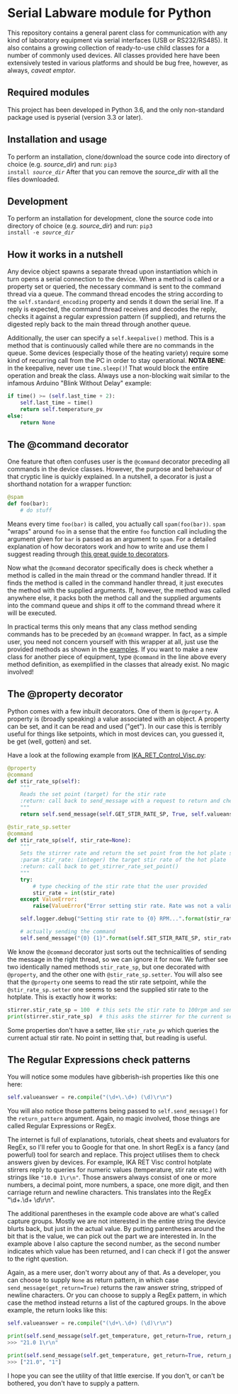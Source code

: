 
# Serial Labware module for Python
This repository contains a general parent class for communication with any kind of laboratory equipment via serial interfaces (USB or RS232/RS485). It also contains a growing collection of ready-to-use child classes for a number of commonly used devices. All classes provided here have been extensively tested in various platforms and should be bug free, however, as always, _caveat emptor_. 

## Required modules
This project has been developed in Python 3.6, and the only non-standard package used is pyserial (version 3.3 or later).

## Installation and usage
To perform an installation, clone/download the source code into directory of choice (e.g. *source_dir*) and run:
<code>pip3 install <i>source_dir</i></code>
After that you can remove the *source_dir* with all the files downloaded.

## Development

To perform an installation for development, clone the source code into directory of choice (e.g. *source_dir*) and run:
<code>pip3 install -e <i>source_dir</i></code>

## How it works in a nutshell
Any device object spawns a separate thread upon instantiation which in turn opens a serial connection to the device. 
When a method is called or a property set or queried, the necessary command is sent to the command thread via a queue.
The command thread encodes the string according to the `self.standard_encoding` property and sends it down the serial line. If a reply is expected, the command thread receives and decodes the reply, checks it against a regular expression pattern (if supplied), and returns the digested reply back to the main thread through another queue. 

Additionally, the user can specify a `self.keepalive()` method. This is a method that is continuously called while there are no commands in the queue. Some devices (especially those of the heating variety) require some kind of recurring call from the PC in order to stay operational. **NOTA BENE**: in the keepalive, never use `time.sleep()`! That would block the entire operation and break the class. Always use a non-blocking wait similar to the infamous Arduino "Blink Without Delay" example:

```python
if time() >= (self.last_time + 2):
    self.last_time = time()
    return self.temperature_pv
else:
    return None
```

## The @command decorator
One feature that often confuses user is the `@command` decorator preceding all commands in the device classes. However, the purpose and behaviour of that cryptic line is quickly explained. In a nutshell, a decorator is just a shorthand notation for a wrapper function:

```python
@spam
def foo(bar):
    # do stuff
```

Means every time `foo(bar)` is called, you actually call `spam(foo(bar))`. `spam` "wraps" around `foo` in a sense that the entire `foo` function call including the argument given for `bar` is passed as an argument to `spam`. For a detailed explanation of how decorators work and how to write and use them I suggest reading through [this great guide to decorators](https://www.thecodeship.com/patterns/guide-to-python-function-decorators/).

Now what the `@command` decorator specifically does is check whether a method is called in the main thread or the command handler thread. If it finds the method is called in the command handler thread, it just executes the method with the supplied arguments. If, however, the method was called anywhere else, it packs both the method call and the supplied arguments into the command queue and ships it off to the command thread where it will be executed.

In practical terms this only means that any class method sending commands has to be preceded by an `@command` wrapper. In fact, as a simple user, you need not concern yourself with this wrapper at all, just use the provided methods as shown in the [examples](/SerialLabware/example). If you want to make a new class for another piece of equipment, type `@command` in the line above every method definition, as exemplified in the classes that already exist. No magic involved!

## The @property decorator
Python comes with a few inbuilt decorators. One of them is `@property`. A property is (broadly speaking) a value associated with an object. A property can be set, and it can be read and used ("get"). In our case this is terribly useful for things like setpoints, which in most devices can, you guessed it, be get (well, gotten) and set.

Have a look at the following example from [IKA_RET_Control_Visc.py](/SerialLabware/IKA_RET_Stirrer/IKA_RET_Control_Visc.py):

```python
@property
@command
def stir_rate_sp(self):
    """
    Reads the set point (target) for the stir rate
    :return: call back to send_message with a request to return and check a value
    """
    return self.send_message(self.GET_STIR_RATE_SP, True, self.valueanswer)

@stir_rate_sp.setter
@command
def stir_rate_sp(self, stir_rate=None):
    """
    Sets the stirrer rate and return the set point from the hot plate so the user can verify that it was successful
    :param stir_rate: (integer) the target stir rate of the hot plate
    :return: call back to get_stirrer_rate_set_point()
    """
    try:
        # type checking of the stir rate that the user provided
        stir_rate = int(stir_rate)
    except ValueError:
        raise(ValueError("Error setting stir rate. Rate was not a valid integer \"{0}\"".format(stir_rate)))

    self.logger.debug("Setting stir rate to {0} RPM...".format(stir_rate))

    # actually sending the command
    self.send_message("{0} {1}".format(self.SET_STIR_RATE_SP, stir_rate))
```

We know the `@command` decorator just sorts out the technicalities of sending the message in the right thread, so we can ignore it for now. We further see two identically named methods `stir_rate_sp`, but one decorated with `@property`, and the other one with `@stir_rate_sp.setter`. You will also see that the `@property` one seems to read the stir rate setpoint, while the `@stir_rate_sp.setter` one seems to send the supplied stir rate to the hotplate. This is exactly how it works:

```python
stirrer.stir_rate_sp = 100  # this sets the stir rate to 100rpm and sends all the required magic
print(stirrer.stir_rate_sp)  # this asks the stirrer for the current setpoint and prints it
```

Some properties don't have a setter, like `stir_rate_pv` which queries the current actual stir rate. No point in setting that, but reading is useful.

## The Regular Expressions check patterns
You will notice some modules have gibberish-ish properties like this one here:

```python
self.valueanswer = re.compile("(\d+\.\d+) (\d)\r\n")
```

You will also notice those patterns being passed to `self.send_message()` for the `return_pattern` argument. Again, no 
magic involved, those things are called Regular Expressions or RegEx. 

The internet is full of explanations, tutorials, cheat sheets and evaluators for RegEx, so I'll refer you to Google for that one. In short RegEx is a fancy (and powerful) tool for search and replace. This project utilises them to check answers given by devices. For example, IKA RET Visc control hotplate stirrers reply to queries for numeric values (temperature, stir rate etc.) with strings like `"10.0 1\r\n"`. Those answers always consist of one or more numbers, a decimal point, more numbers, a space, one more digit, and then carriage return and newline characters. This translates into the RegEx "\d+\.\d+ \d\r\n". 

The additional parentheses in the example code above are what's called capture groups.
Mostly we are not interested in the entire string the device blurts back, but just in the actual value. By putting parentheses around the bit that is the value, we can pick out the part we are interested in. In the example above I also capture the second number, as the second number indicates which value has been returned, and I can check if I got the answer to the right question.

Again, as a mere user, don't worry about any of that. As a developer, you can choose to supply `None` as return pattern, in which case `send_message(get_return=True)` returns the raw answer string, stripped of newline characters. Or you can choose to supply a RegEx pattern, in which case the method instead returns a list of the captured groups. In the above example, the return looks like this:

```python
self.valueanswer = re.compile("(\d+\.\d+) (\d)\r\n")

print(self.send_message(self.get_temperature, get_return=True, return_pattern=None))
>>> "21.0 1\r\n"

print(self.send_message(self.get_temperature, get_return=True, return_pattern=self.valueanswer))
>>> ["21.0", "1"]
```

I hope you can see the utility of that little exercise. If you don't, or can't be bothered, you don't have to supply a pattern.
